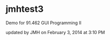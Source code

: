 jmhtest3
========

Demo for 91.462 GUI Programming II

updated by JMH on February 3, 2014 at 3:10 PM


